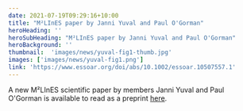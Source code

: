 ```yaml
---
date: 2021-07-19T09:29:16+10:00
title: "M²LInES paper by Janni Yuval and Paul O'Gorman"
heroHeading: ''
heroSubHeading: "M²LInES paper by Janni Yuval and Paul O'Gorman"
heroBackground: ''
thumbnail:  'images/news/yuval-fig1-thumb.jpg'
images: ['images/news/yuval-fig1.png']
link: 'https://www.essoar.org/doi/abs/10.1002/essoar.10507557.1' 
---
```


A new M²LInES scientific paper by members Janni Yuval and Paul O'Gorman is available to read as a preprint [here](https://www.essoar.org/doi/abs/10.1002/essoar.10507557.1). 